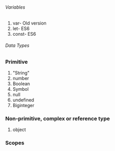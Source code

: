 ###

###### Variables

1. var- Old version
2. let- ES6
3. const- ES6

###### Data Types

### Primitive

1. "String"
2. number
3. Boolean
4. Symbol
5. null
6. undefined
7. Biginteger

### Non-primitive, complex or reference type

1. object

### Scopes